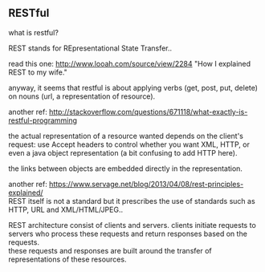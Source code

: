 RESTful
------------------

what is restful?

REST stands for REpresentational State Transfer..

read this one: http://www.looah.com/source/view/2284 "How I explained REST to my wife."

anyway, it seems that restful is about applying verbs (get, post, put, delete) on nouns (url, a representation of resource).

another ref: http://stackoverflow.com/questions/671118/what-exactly-is-restful-programming

the actual representation of a resource wanted depends on the client's request: 
use Accept headers to control whether you want XML, HTTP, or even a java object representation (a bit confusing to add HTTP here).

the links between objects are embedded directly in the representation.

another ref: https://www.servage.net/blog/2013/04/08/rest-principles-explained/  
REST itself is not a standard but it prescribes the use of standards such as HTTP, URL and XML/HTML/JPEG..

REST architecture consist of clients and servers.
clients initiate requests to servers who process these requests and return responses based on the requests.  
these requests and responses are built around the transfer of representations of these resources.  
